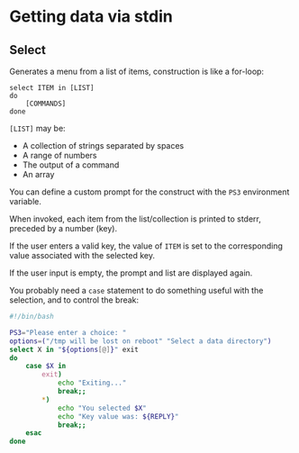 # Getting data via stdin

Select
------
Generates a menu from a list of items, construction is like a for-loop:

```
select ITEM in [LIST]
do
	[COMMANDS]
done
```
`[LIST]` may be:
* A collection of strings separated by spaces
* A range of numbers
* The output of a command
* An array

You can define a custom prompt for the construct with the `PS3` environment variable.

When invoked, each item from the list/collection is printed to stderr, preceded by a number (key).

If the user enters a valid key, the value of `ITEM` is set to the corresponding value associated with the selected key.

If the user input is empty, the prompt and list are displayed again.

You probably need a `case` statement to do something useful with the selection, and to control the break:

```bash
#!/bin/bash

PS3="Please enter a choice: "
options=("/tmp will be lost on reboot" "Select a data directory")
select X in "${options[@]}" exit
do
	case $X in
		exit)
			echo "Exiting..."
			break;;
		*)
			echo "You selected $X"
			echo "Key value was: ${REPLY}"
			break;;
	esac
done
```
